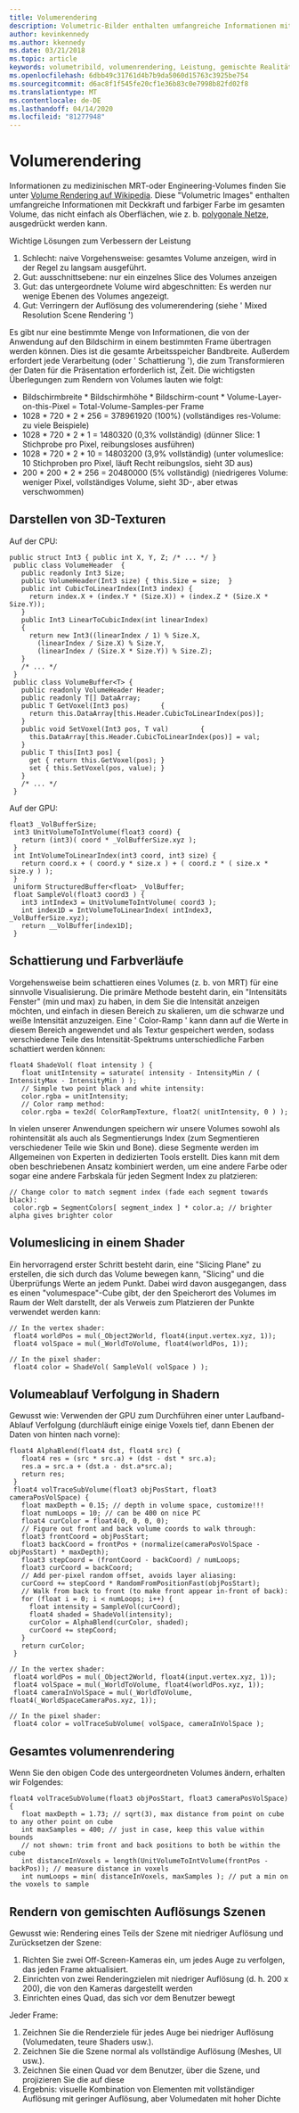```yaml
---
title: Volumerendering
description: Volumetric-Bilder enthalten umfangreiche Informationen mit Deckkraft und Farben im gesamten Volume, die nicht einfach als Oberflächen ausgedrückt werden können. Erfahren Sie, wie Sie Volumetrische-Images effizient in Windows Mixed Reality Renderings.
author: kevinkennedy
ms.author: kkennedy
ms.date: 03/21/2018
ms.topic: article
keywords: volumetribild, volumenrendering, Leistung, gemischte Realität
ms.openlocfilehash: 6dbb49c31761d4b7b9da5060d15763c3925be754
ms.sourcegitcommit: d6ac8f1f545fe20cf1e36b83c0e7998b82fd02f8
ms.translationtype: MT
ms.contentlocale: de-DE
ms.lasthandoff: 04/14/2020
ms.locfileid: "81277948"
---
```

# <a name="volume-rendering"></a>Volumerendering

Informationen zu medizinischen MRT-oder Engineering-Volumes finden Sie unter [Volume Rendering auf Wikipedia](https://en.wikipedia.org/wiki/Volume_rendering). Diese "Volumetric Images" enthalten umfangreiche Informationen mit Deckkraft und farbiger Farbe im gesamten Volume, das nicht einfach als Oberflächen, wie z. b. [polygonale Netze](https://en.wikipedia.org/wiki/Polygon_mesh), ausgedrückt werden kann.

Wichtige Lösungen zum Verbessern der Leistung
1. Schlecht: naive Vorgehensweise: gesamtes Volume anzeigen, wird in der Regel zu langsam ausgeführt.
2. Gut: ausschnittsebene: nur ein einzelnes Slice des Volumes anzeigen
3. Gut: das untergeordnete Volume wird abgeschnitten: Es werden nur wenige Ebenen des Volumes angezeigt.
4. Gut: Verringern der Auflösung des volumerendering (siehe ' Mixed Resolution Scene Rendering ')

Es gibt nur eine bestimmte Menge von Informationen, die von der Anwendung auf den Bildschirm in einem bestimmten Frame übertragen werden können. Dies ist die gesamte Arbeitsspeicher Bandbreite. Außerdem erfordert jede Verarbeitung (oder ' Schattierung '), die zum Transformieren der Daten für die Präsentation erforderlich ist, Zeit. Die wichtigsten Überlegungen zum Rendern von Volumes lauten wie folgt:
* Bildschirmbreite * Bildschirmhöhe * Bildschirm-count * Volume-Layer-on-this-Pixel = Total-Volume-Samples-per Frame
* 1028 * 720 * 2 * 256 = 378961920 (100%) (vollständiges res-Volume: zu viele Beispiele)
* 1028 * 720 * 2 * 1 = 1480320 (0,3% vollständig) (dünner Slice: 1 Stichprobe pro Pixel, reibungsloses ausführen)
* 1028 * 720 * 2 * 10 = 14803200 (3,9% vollständig) (unter volumeslice: 10 Stichproben pro Pixel, läuft Recht reibungslos, sieht 3D aus)
* 200 * 200 * 2 * 256 = 20480000 (5% vollständig) (niedrigeres Volume: weniger Pixel, vollständiges Volume, sieht 3D-, aber etwas verschwommen)

## <a name="representing-3d-textures"></a>Darstellen von 3D-Texturen

Auf der CPU:

```
public struct Int3 { public int X, Y, Z; /* ... */ }
 public class VolumeHeader  {
   public readonly Int3 Size;
   public VolumeHeader(Int3 size) { this.Size = size;  }
   public int CubicToLinearIndex(Int3 index) {
     return index.X + (index.Y * (Size.X)) + (index.Z * (Size.X * Size.Y));
   }
   public Int3 LinearToCubicIndex(int linearIndex)
   {
     return new Int3((linearIndex / 1) % Size.X,
       (linearIndex / Size.X) % Size.Y,
       (linearIndex / (Size.X * Size.Y)) % Size.Z);
   }
   /* ... */
 }
 public class VolumeBuffer<T> {
   public readonly VolumeHeader Header;
   public readonly T[] DataArray;
   public T GetVoxel(Int3 pos)        {
     return this.DataArray[this.Header.CubicToLinearIndex(pos)];
   }
   public void SetVoxel(Int3 pos, T val)        {
     this.DataArray[this.Header.CubicToLinearIndex(pos)] = val;
   }
   public T this[Int3 pos] {
     get { return this.GetVoxel(pos); }
     set { this.SetVoxel(pos, value); }
   }
   /* ... */
 }
```

Auf der GPU:

```
float3 _VolBufferSize;
 int3 UnitVolumeToIntVolume(float3 coord) {
   return (int3)( coord * _VolBufferSize.xyz );
 }
 int IntVolumeToLinearIndex(int3 coord, int3 size) {
   return coord.x + ( coord.y * size.x ) + ( coord.z * ( size.x * size.y ) );
 }
 uniform StructuredBuffer<float> _VolBuffer;
 float SampleVol(float3 coord3 ) {
   int3 intIndex3 = UnitVolumeToIntVolume( coord3 );
   int index1D = IntVolumeToLinearIndex( intIndex3, _VolBufferSize.xyz);
   return __VolBuffer[index1D];
 }
```

## <a name="shading-and-gradients"></a>Schattierung und Farbverläufe

Vorgehensweise beim schattieren eines Volumes (z. b. von MRT) für eine sinnvolle Visualisierung. Die primäre Methode besteht darin, ein "Intensitäts Fenster" (min und max) zu haben, in dem Sie die Intensität anzeigen möchten, und einfach in diesen Bereich zu skalieren, um die schwarze und weiße Intensität anzuzeigen. Eine ' Color-Ramp ' kann dann auf die Werte in diesem Bereich angewendet und als Textur gespeichert werden, sodass verschiedene Teile des Intensität-Spektrums unterschiedliche Farben schattiert werden können:

```
float4 ShadeVol( float intensity ) {
   float unitIntensity = saturate( intensity - IntensityMin / ( IntensityMax - IntensityMin ) );
   // Simple two point black and white intensity:
   color.rgba = unitIntensity;
   // Color ramp method:
   color.rgba = tex2d( ColorRampTexture, float2( unitIntensity, 0 ) );
```

In vielen unserer Anwendungen speichern wir unsere Volumes sowohl als rohintensität als auch als Segmentierungs Index (zum Segmentieren verschiedener Teile wie Skin und Bone). diese Segmente werden im Allgemeinen von Experten in dedizierten Tools erstellt. Dies kann mit dem oben beschriebenen Ansatz kombiniert werden, um eine andere Farbe oder sogar eine andere Farbskala für jeden Segment Index zu platzieren:

```
// Change color to match segment index (fade each segment towards black):
 color.rgb = SegmentColors[ segment_index ] * color.a; // brighter alpha gives brighter color
```

## <a name="volume-slicing-in-a-shader"></a>Volumeslicing in einem Shader

Ein hervorragend erster Schritt besteht darin, eine "Slicing Plane" zu erstellen, die sich durch das Volume bewegen kann, "Slicing" und die Überprüfungs Werte an jedem Punkt. Dabei wird davon ausgegangen, dass es einen "volumespace"-Cube gibt, der den Speicherort des Volumes im Raum der Welt darstellt, der als Verweis zum Platzieren der Punkte verwendet werden kann:

```
// In the vertex shader:
 float4 worldPos = mul(_Object2World, float4(input.vertex.xyz, 1));
 float4 volSpace = mul(_WorldToVolume, float4(worldPos, 1));
```

```
// In the pixel shader:
 float4 color = ShadeVol( SampleVol( volSpace ) );
```

## <a name="volume-tracing-in-shaders"></a>Volumeablauf Verfolgung in Shadern

Gewusst wie: Verwenden der GPU zum Durchführen einer unter Laufband-Ablauf Verfolgung (durchläuft einige einige Voxels tief, dann Ebenen der Daten von hinten nach vorne):

```
float4 AlphaBlend(float4 dst, float4 src) {
   float4 res = (src * src.a) + (dst - dst * src.a);
   res.a = src.a + (dst.a - dst.a*src.a);
   return res;
 }
 float4 volTraceSubVolume(float3 objPosStart, float3 cameraPosVolSpace) {
   float maxDepth = 0.15; // depth in volume space, customize!!!
   float numLoops = 10; // can be 400 on nice PC
   float4 curColor = float4(0, 0, 0, 0);
   // Figure out front and back volume coords to walk through:
   float3 frontCoord = objPosStart;
   float3 backCoord = frontPos + (normalize(cameraPosVolSpace - objPosStart) * maxDepth);
   float3 stepCoord = (frontCoord - backCoord) / numLoops;
   float3 curCoord = backCoord;
   // Add per-pixel random offset, avoids layer aliasing:
   curCoord += stepCoord * RandomFromPositionFast(objPosStart);
   // Walk from back to front (to make front appear in-front of back):
   for (float i = 0; i < numLoops; i++) {
     float intensity = SampleVol(curCoord);
     float4 shaded = ShadeVol(intensity);
     curColor = AlphaBlend(curColor, shaded);
     curCoord += stepCoord;
   }
   return curColor;
 }
```

```
// In the vertex shader:
 float4 worldPos = mul(_Object2World, float4(input.vertex.xyz, 1));
 float4 volSpace = mul(_WorldToVolume, float4(worldPos.xyz, 1));
 float4 cameraInVolSpace = mul(_WorldToVolume, float4(_WorldSpaceCameraPos.xyz, 1));
```

```
// In the pixel shader:
 float4 color = volTraceSubVolume( volSpace, cameraInVolSpace );
```

## <a name="whole-volume-rendering"></a>Gesamtes volumenrendering

Wenn Sie den obigen Code des untergeordneten Volumes ändern, erhalten wir Folgendes:

```
float4 volTraceSubVolume(float3 objPosStart, float3 cameraPosVolSpace) {
   float maxDepth = 1.73; // sqrt(3), max distance from point on cube to any other point on cube
   int maxSamples = 400; // just in case, keep this value within bounds
   // not shown: trim front and back positions to both be within the cube
   int distanceInVoxels = length(UnitVolumeToIntVolume(frontPos - backPos)); // measure distance in voxels
   int numLoops = min( distanceInVoxels, maxSamples ); // put a min on the voxels to sample
```

## <a name="mixed-resolution-scene-rendering"></a>Rendern von gemischten Auflösungs Szenen

Gewusst wie: Rendering eines Teils der Szene mit niedriger Auflösung und Zurücksetzen der Szene:
1. Richten Sie zwei Off-Screen-Kameras ein, um jedes Auge zu verfolgen, das jeden Frame aktualisiert.
2. Einrichten von zwei Renderingzielen mit niedriger Auflösung (d. h. 200 x 200), die von den Kameras dargestellt werden
3. Einrichten eines Quad, das sich vor dem Benutzer bewegt

Jeder Frame:
1. Zeichnen Sie die Renderziele für jedes Auge bei niedriger Auflösung (Volumedaten, teure Shaders usw.).
2. Zeichnen Sie die Szene normal als vollständige Auflösung (Meshes, UI usw.).
3. Zeichnen Sie einen Quad vor dem Benutzer, über die Szene, und projizieren Sie die auf diese
4. Ergebnis: visuelle Kombination von Elementen mit vollständiger Auflösung mit geringer Auflösung, aber Volumedaten mit hoher Dichte
